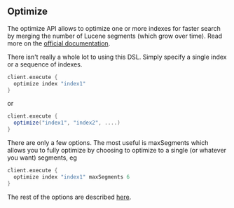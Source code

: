 ## Optimize

The optimize API allows to optimize one or more indexes for faster search by merging the number of
Lucene segments (which grow over time). Read more on the
[official documentation](http://www.elasticsearch.org/guide/en/elasticsearch/reference/master/indices-optimize.html).

There isn't really a whole lot to using this DSL. Simply specify a single index or a sequence of indexes.

```scala
client.execute {
  optimize index "index1"
}
```

or

```scala
client.execute {
  optimize("index1", "index2", ....)
}
```

There are only a few options. The most useful is maxSegments which allows you to fully optimize by choosing
to optimize to a single (or whatever you want) segments, eg

```scala
client.execute {
  optimize index "index1" maxSegments 6
}
```

The rest of the options are described
[here](http://www.elasticsearch.org/guide/en/elasticsearch/reference/master/indices-optimize.html).